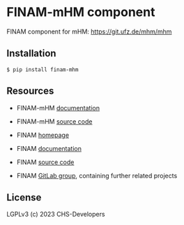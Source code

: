 # FINAM-mHM component

FINAM component for mHM: https://git.ufz.de/mhm/mhm

## Installation

```shell
$ pip install finam-mhm
```

## Resources

* FINAM-mHM [documentation](https://finam.pages.ufz.de/finam-mhm/)
* FINAM-mHM [source code](https://git.ufz.de/FINAM/finam-mhm)

* FINAM [homepage](https://finam.pages.ufz.de)
* FINAM [documentation](https://finam.pages.ufz.de/finam/)
* FINAM [source code](https://git.ufz.de/FINAM/finam)
* FINAM [GitLab group](https://git.ufz.de/FINAM), containing further related projects

## License

LGPLv3 (c) 2023 CHS-Developers
